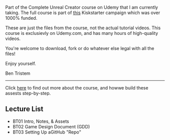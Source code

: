 Part of the Complete Unreal Creator course on Udemy that I am currently taking.  The full course is part of [this](https://www.kickstarter.com/projects/bentristem/learn-to-make-video-games-unreal-devloper-course) Kiskstarter campaign which was over 1000% funded.  

These are just the files from the course, not the actual tutorial videos.  This course is exclusievly on Udemy.com, and has many hours of high-quality videos.

You're welcome to download, fork or do whatever else legal with all the files!

Enjoy yourself.

Ben Tristem

---
Click [here](https://www.udemy.com/unrealcourse?couponCode=GitHubSpecial) to find out more about the course, and howwe build these assests step-by-step.

## Lecture List
* BT01 Intro, Notes, & Assets
* BT02 Game Design Document (GDD)
* BT03 Setting Up aGitHub "Repo"
